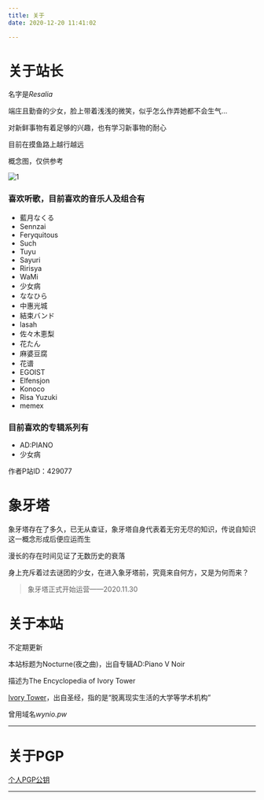 ```yaml
---
title: 关于
date: 2020-12-20 11:41:02

---
```

# 关于站长

名字是*Resalia*

端庄且勤奋的少女，脸上带着浅浅的微笑，似乎怎么作弄她都不会生气...

对新鲜事物有着足够的兴趣，也有学习新事物的耐心

目前在摸鱼路上越行越远

概念图，仅供参考

![1](/css/a.jpg)

### 喜欢听歌，目前喜欢的音乐人及组合有

+ 藍月なくる
+ Sennzai
+ Feryquitous
+ Such
+ Tuyu
+ Sayuri
+ Ririsya
+ WaMi
+ 少女病
+ ななひら
+ 中惠光城
+ 結束バンド
+ lasah
+ 佐々木恵梨
+ 花たん
+ 麻婆豆腐
+ 花谱
+ EGOIST
+ Elfensjon
+ Konoco
+ Risa Yuzuki
+ memex

### 目前喜欢的专辑系列有

+ AD:PIANO
+ 少女病

作者P站ID：429077

# 象牙塔

象牙塔存在了多久，已无从查证，象牙塔自身代表着无穷无尽的知识，传说自知识这一概念形成后便应运而生

漫长的存在时间见证了无数历史的衰落

身上充斥着过去谜团的少女，在进入象牙塔前，究竟来自何方，又是为何而来？

> 象牙塔正式开始运营——2020.11.30

# 关于本站

不定期更新

本站标题为Nocturne(夜之曲)，出自专辑AD:Piano V Noir

描述为The Encyclopedia of Ivory Tower

[Ivory Tower](https://zh.wikipedia.org/wiki/%E8%B1%A1%E7%89%99%E5%A1%94)，出自圣经，指的是“脱离现实生活的大学等学术机构”

曾用域名*wynio.pw*

---
# 关于PGP

[个人PGP公钥](/about/PGP.html)

---
#



